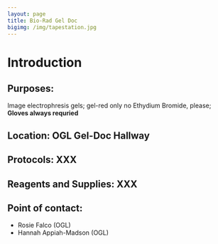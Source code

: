 ```yaml
---
layout: page
title: Bio-Rad Gel Doc
bigimg: /img/tapestation.jpg
---
```

# Introduction

## Purposes: 
Image electrophresis gels; gel-red only no Ethydium Bromide, please; **Gloves always requried**

## Location: OGL Gel-Doc Hallway

## Protocols: XXX

## Reagents and Supplies: XXX

## Point of contact: 
- Rosie Falco (OGL)
- Hannah Appiah-Madson (OGL)
